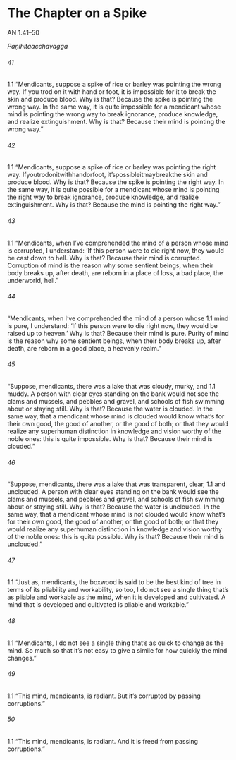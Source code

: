 # The Chapter on a Spike

AN 1.41–50

_Paṇihitaacchavagga_

###### 41

1.1 “Mendicants, suppose a spike of rice or barley was pointing the
wrong way. If you trod on it with hand or foot, it is impossible for
it to break the skin and produce blood. Why is that? Because the
spike is pointing the wrong way. In the same way, it is quite impossible for a mendicant whose mind is pointing the wrong way to
break ignorance, produce knowledge, and realize extinguishment.
Why is that? Because their mind is pointing the wrong way.”

###### 42

1.1 “Mendicants, suppose a spike of rice or barley was pointing the right
way. Ifyoutrodonitwithhandorfoot, it’spossibleitmaybreakthe
skin and produce blood. Why is that? Because the spike is pointing
the right way. In the same way, it is quite possible for a mendicant
whose mind is pointing the right way to break ignorance, produce
knowledge, and realize extinguishment. Why is that? Because the
mind is pointing the right way.”

###### 43

1.1 “Mendicants, when I’ve comprehended the mind of a person whose
mind is corrupted, I understand: ‘If this person were to die right
now, they would be cast down to hell. Why is that? Because their
mind is corrupted. Corruption of mind is the reason why some
sentient beings, when their body breaks up, after death, are reborn
in a place of loss, a bad place, the underworld, hell.”

###### 44

“Mendicants, when I’ve comprehended the mind of a person whose 1.1
mind is pure, I understand: ‘If this person were to die right now,
they would be raised up to heaven.’ Why is that? Because their
mind is pure. Purity of mind is the reason why some sentient
beings, when their body breaks up, after death, are reborn in a good
place, a heavenly realm.”

###### 45

“Suppose, mendicants, there was a lake that was cloudy, murky, and 1.1
muddy. A person with clear eyes standing on the bank would not
see the clams and mussels, and pebbles and gravel, and schools
of fish swimming about or staying still. Why is that? Because
the water is clouded. In the same way, that a mendicant whose
mind is clouded would know what’s for their own good, the good
of another, or the good of both; or that they would realize any
superhuman distinction in knowledge and vision worthy of the
noble ones: this is quite impossible. Why is that? Because their
mind is clouded.”

###### 46

“Suppose, mendicants, there was a lake that was transparent, clear, 1.1
and unclouded. A person with clear eyes standing on the bank
would see the clams and mussels, and pebbles and gravel, and
schools of fish swimming about or staying still. Why is that? Because the water is unclouded. In the same way, that a mendicant
whose mind is not clouded would know what’s for their own good,
the good of another, or the good of both; or that they would realize
any superhuman distinction in knowledge and vision worthy of
the noble ones: this is quite possible. Why is that? Because their
mind is unclouded.”

###### 47

1.1 “Just as, mendicants, the boxwood is said to be the best kind of
tree in terms of its pliability and workability, so too, I do not see a
single thing that’s as pliable and workable as the mind, when it is
developed and cultivated. A mind that is developed and cultivated
is pliable and workable.”

###### 48

1.1 “Mendicants, I do not see a single thing that’s as quick to change
as the mind. So much so that it’s not easy to give a simile for how
quickly the mind changes.”

###### 49

1.1 “This mind, mendicants, is radiant. But it’s corrupted by passing
corruptions.”

###### 50

1.1 “This mind, mendicants, is radiant. And it is freed from passing
corruptions.”
